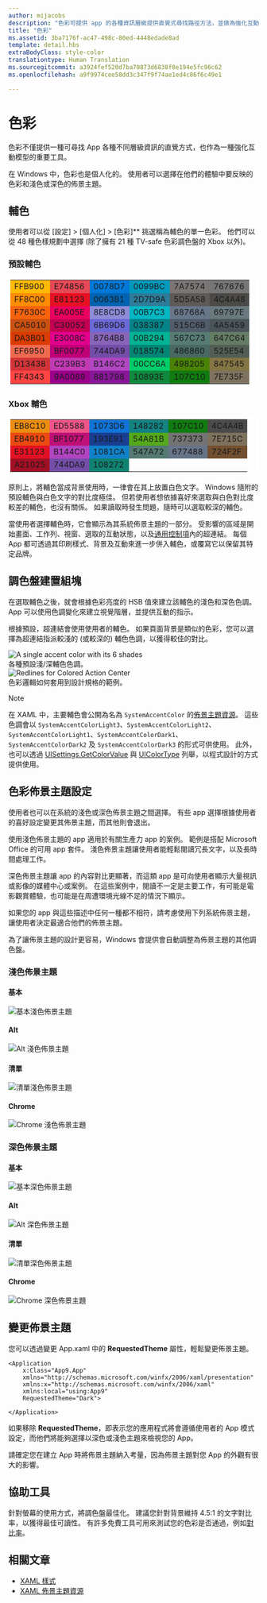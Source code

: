 ```yaml
---
author: mijacobs
description: "色彩可提供 app 的各種資訊層級提供直覺式尋找路徑方法，並做為強化互動模型的重要工具。"
title: "色彩"
ms.assetid: 3ba7176f-ac47-498c-80ed-4448edade8ad
template: detail.hbs
extraBodyClass: style-color
translationtype: Human Translation
ms.sourcegitcommit: a3924fef520d7ba70873d6838f8e194e5fc96c62
ms.openlocfilehash: a9f9974cee58dd3c347f9f74ae1ed4c86f6c49e1

---
```


# <a name="color"></a>色彩

<link rel="stylesheet" href="https://az835927.vo.msecnd.net/sites/uwp/Resources/css/custom.css">

色彩不僅提供一種可尋找 App 各種不同層級資訊的直覺方式，也作為一種強化互動模型的重要工具。

在 Windows 中，色彩也是個人化的。 使用者可以選擇在他們的體驗中要反映的色彩和淺色或深色的佈景主題。

## <a name="accent-color"></a>輔色

使用者可以從 [設定] &gt; [個人化] &gt; [色彩]** 挑選稱為輔色的單一色彩。 他們可以從 48 種色樣規劃中選擇 (除了擁有 21 種 TV-safe 色彩調色盤的 Xbox 以外)。

### <a name="default-accent-colors"></a>預設輔色
<table class="uwpd-color-table" style="border: solid 4px white;">
        <tr >
            <td class="uwpd-color-table" style="background-color: #FFB900">FFB900</td>
            <td class="uwpd-color-table" style=" background-color: #E74856">E74856</td>
            <td class="uwpd-color-table" style=" background-color: #0078D7">0078D7</td>
            <td class="uwpd-color-table" style=" background-color: #0099BC">0099BC</td>
            <td class="uwpd-color-table" style=" background-color: #7A7574">7A7574</td>
            <td class="uwpd-color-table" style=" background-color: #767676">767676</td>
        </tr>
        <tr >
            <td class="uwpd-color-table" style=" background-color: #FF8C00">FF8C00</td>
            <td class="uwpd-color-table" style=" background-color: #E81123">E81123</td>
            <td class="uwpd-color-table" style=" background-color: #0063B1">0063B1</td>
            <td class="uwpd-color-table" style=" background-color: #2D7D9A">2D7D9A</td>
            <td class="uwpd-color-table" style=" background-color: #5D5A58">5D5A58</td>
            <td class="uwpd-color-table" style=" background-color: #4C4A48" >4C4A48</td>
        </tr>
        <tr >
            <td class="uwpd-color-table" style=" background-color: #F7630C" >F7630C</td>
            <td class="uwpd-color-table" style=" background-color: #EA005E" >EA005E</td>
            <td class="uwpd-color-table" style=" background-color: #8E8CD8" >8E8CD8</td>
            <td class="uwpd-color-table" style=" background-color: #00B7C3" >00B7C3</td>
            <td class="uwpd-color-table" style=" background-color: #68768A" >68768A</td>
            <td class="uwpd-color-table" style=" background-color: #69797E" >69797E</td>
        </tr>
        <tr >
            <td class="uwpd-color-table" style=" background-color: #CA5010" >CA5010</td>
            <td class="uwpd-color-table" style=" background-color: #C30052" >C30052</td>
            <td class="uwpd-color-table" style=" background-color: #6B69D6" >6B69D6</td>
            <td class="uwpd-color-table" style=" background-color: #038387" >038387</td>
            <td class="uwpd-color-table" style=" background-color: #515C6B" >515C6B</td>
            <td class="uwpd-color-table" style=" background-color: #4A5459" >4A5459</td>
        </tr>
        <tr >
            <td class="uwpd-color-table" style=" background-color: #DA3B01" >DA3B01</td>
            <td class="uwpd-color-table" style=" background-color: #E3008C" >E3008C</td>
            <td class="uwpd-color-table" style=" background-color: #8764B8" >8764B8</td>
            <td class="uwpd-color-table" style=" background-color: #00B294" >00B294</td>
            <td class="uwpd-color-table" style=" background-color: #567C73" >567C73</td>
            <td class="uwpd-color-table" style=" background-color: #647C64" >647C64</td>
        </tr>
        <tr >
            <td class="uwpd-color-table" style=" background-color: #EF6950" >EF6950</td>
            <td class="uwpd-color-table" style=" background-color: #BF0077" >BF0077</td>
            <td class="uwpd-color-table" style=" background-color: #744DA9" >744DA9</td>
            <td class="uwpd-color-table" style=" background-color: #018574" >018574</td>
            <td class="uwpd-color-table" style=" background-color: #486860" >486860</td>
            <td class="uwpd-color-table" style=" background-color: #525E54" >525E54</td>
        </tr>
        <tr >
            <td class="uwpd-color-table" style=" background-color: #D13438" >D13438</td>
            <td class="uwpd-color-table" style=" background-color: #C239B3" >C239B3</td>
            <td class="uwpd-color-table" style=" background-color: #B146C2" >B146C2</td>
            <td class="uwpd-color-table" style=" background-color: #00CC6A" >00CC6A</td>
            <td class="uwpd-color-table" style=" background-color: #498205" >498205</td>
            <td class="uwpd-color-table" style=" background-color: #847545" >847545</td>
        </tr>
        <tr >
            <td class="uwpd-color-table" style=" background-color: #FF4343" >FF4343</td>
            <td class="uwpd-color-table" style=" background-color: #9A0089" >9A0089</td>
            <td class="uwpd-color-table" style=" background-color: #881798" >881798</td>
            <td class="uwpd-color-table" style=" background-color: #10893E" >10893E</td>
            <td class="uwpd-color-table" style=" background-color: #107C10" >107C10</td>
            <td class="uwpd-color-table" style=" background-color: #7E735F" >7E735F</td>
        </tr>

</table>

### <a name="xbox-accent-colors"></a>Xbox 輔色
  <table class="uwpd-color-table" style="border: solid 4px white;">
      <tr >
          <td class="uwpd-color-table" style="background-color: #EB8C10" >EB8C10</td>
          <td class="uwpd-color-table" style="background-color: #ED5588" >ED5588</td>
          <td class="uwpd-color-table" style="background-color: #1073D6" >1073D6</td>
          <td class="uwpd-color-table" style="background-color: #148282" >148282</td>
          <td class="uwpd-color-table" style="background-color: #107C10" >107C10</td>
          <td class="uwpd-color-table" style="background-color: #4C4A4B" >4C4A4B</td>
      </tr>
      <tr >
          <td class="uwpd-color-table" style="background-color: #EB4910" >EB4910</td>
          <td class="uwpd-color-table" style="background-color: #BF1077" >BF1077</td>
          <td class="uwpd-color-table" style="background-color: #193E91" >193E91</td>
          <td class="uwpd-color-table" style="background-color: #54A81B" >54A81B</td>
          <td class="uwpd-color-table" style="background-color: #737373" >737373</td>
          <td class="uwpd-color-table" style="background-color: #7E715C" >7E715C</td>
      </tr>
      <tr >
          <td class="uwpd-color-table" style="background-color: #E31123" >E31123</td>
          <td class="uwpd-color-table" style="background-color: #B144C0" >B144C0</td>
          <td class="uwpd-color-table" style="background-color: #1081CA" >1081CA</td>
          <td class="uwpd-color-table" style="background-color: #547A72" >547A72</td>
          <td class="uwpd-color-table" style="background-color: #677488" >677488</td>
          <td class="uwpd-color-table" style="background-color: #724F2F" >724F2F</td>
      </tr>
      <tr >
          <td class="uwpd-color-table" style="background-color: #A21025" >A21025</td>
          <td class="uwpd-color-table" style="background-color: #744DA9" >744DA9</td>
          <td class="uwpd-color-table" style="background-color: #108272" >108272</td>
          <td class="uwpd-color-table"></td>
          <td class="uwpd-color-table"></td>
          <td class="uwpd-color-table"></td>
      </tr>
  </table>


<div class="microsoft-internal-note">
原則上，將輔色當成背景使用時，一律會在其上放置白色文字。 Windows 隨附的預設輔色與白色文字的對比度極佳。 但若使用者想依據喜好來選取與白色對比度較差的輔色，也沒有關係。 如果讀取時發生問題，隨時可以選取較深的輔色。
</div>


當使用者選擇輔色時，它會顯示為其系統佈景主題的一部分。 受影響的區域是開始畫面、工作列、視窗、選取的互動狀態，以及[通用控制項](../controls-and-patterns/index.md)內的超連結。 每個 App 都可透過其印刷樣式、背景及互動來進一步併入輔色，或覆寫它以保留其特定品牌。

## <a name="color-palette-building-blocks"></a>調色盤建置組塊

在選取輔色之後，就會根據色彩亮度的 HSB 值來建立該輔色的淺色和深色色調。 App 可以使用色調變化來建立視覺階層，並提供互動的指示。

根據預設，超連結會使用使用者的輔色。 如果頁面背景是類似的色彩，您可以選擇為超連結指派較淺的 (或較深的) 輔色色調，以獲得較佳的對比。


<div class="uwpd-image-with-caption">
    <img src="images/shades.png" alt="A single accent color with its 6 shades" />
    <div>各種預設淺/深輔色色調。</div>
</div>

<div class="uwpd-image-with-caption">
    <img src="images/action_center_redline_zoom.png" alt="Redlines for Colored Action Center" />
    <div>色彩邏輯如何套用到設計規格的範例。</div>
</div>

>[!NOTE]
>在 XAML 中，主要輔色會公開為名為 `SystemAccentColor` 的[佈景主題資源](https://msdn.microsoft.com/library/windows/apps/Mt187274.aspx)。 這些色調會以 `SystemAccentColorLight3`、`SystemAccentColorLight2`、`SystemAccentColorLight1`、`SystemAccentColorDark1`、`SystemAccentColorDark2` 及 `SystemAccentColorDark3` 的形式可供使用。 此外，也可以透過 [UISettings.GetColorValue](https://msdn.microsoft.com/library/windows/apps/windows.ui.viewmanagement.uisettings.getcolorvalue.aspx) 與 [UIColorType](https://msdn.microsoft.com/library/windows/apps/windows.ui.viewmanagement.uicolortype.aspx) 列舉，以程式設計的方式提供使用。


## <a name="color-theming"></a>色彩佈景主題設定

使用者也可以在系統的淺色或深色佈景主題之間選擇。 有些 app 選擇根據使用者的喜好設定變更其佈景主題，而其他則會退出。

使用淺色佈景主題的 app 適用於有關生產力 app 的案例。 範例是搭配 Microsoft Office 的可用 app 套件。 淺色佈景主題讓使用者能輕鬆閱讀冗長文字，以及長時間處理工作。

深色佈景主題讓 app 的內容對比更顯著，而這類 app 是可向使用者顯示大量視訊或影像的媒體中心或案例。 在這些案例中，閱讀不一定是主要工作，有可能是電影觀賞體驗，也可能是在周遭環境光線不足的情況下顯示。

如果您的 app 與這些描述中任何一種都不相符，請考慮使用下列系統佈景主題，讓使用者決定最適合他們的佈景主題。

為了讓佈景主題的設計更容易，Windows 會提供會自動調整為佈景主題的其他調色盤。

### <a name="light-theme"></a>淺色佈景主題
#### <a name="base"></a>基本
![基本淺色佈景主題](images/themes-light-base.png)
#### <a name="alt"></a>Alt
![Alt 淺色佈景主題](images/themes-light-alt.png)
#### <a name="list"></a>清單
![清單淺色佈景主題](images/themes-light-list.png)
#### <a name="chrome"></a>Chrome
![Chrome 淺色佈景主題](images/themes-light-chrome.png)
### <a name="dark-theme"></a>深色佈景主題
#### <a name="base"></a>基本
![基本深色佈景主題](images/themes-dark-base.png)
#### <a name="alt"></a>Alt
![Alt 深色佈景主題](images/themes-dark-alt.png)
#### <a name="list"></a>清單
![清單深色佈景主題](images/themes-dark-list.png)
#### <a name="chrome"></a>Chrome
![Chrome 深色佈景主題](images/themes-dark-chrome.png)


## <a name="changing-the-theme"></a>變更佈景主題

您可以透過變更 App.xaml 中的 **RequestedTheme** 屬性，輕鬆變更佈景主題。

```XAML
<Application
    x:Class="App9.App"
    xmlns="http://schemas.microsoft.com/winfx/2006/xaml/presentation"
    xmlns:x="http://schemas.microsoft.com/winfx/2006/xaml"
    xmlns:local="using:App9"
    RequestedTheme="Dark">

</Application>
```

如果移除 **RequestedTheme**，即表示您的應用程式將會遵循使用者的 App 模式設定，而他們將能夠選擇以深色或淺色主題來檢視您的 App。 

請確定您在建立 App 時將佈景主題納入考量，因為佈景主題對您 App 的外觀有很大的影響。

## <a name="accessibility"></a>協助工具

針對螢幕的使用方式，將調色盤最佳化。 建議您針對背景維持 4.5:1 的文字對比率，以獲得最佳可讀性。 有許多免費工具可用來測試您的色彩是否通過，例如[對比率](http://leaverou.github.io/contrast-ratio/)。

## <a name="related-articles"></a>相關文章

* [XAML 樣式](https://msdn.microsoft.com/windows/uwp/controls-and-patterns/xaml-theme-resources)
* [XAML 佈景主題資源](https://msdn.microsoft.com/windows/uwp/controls-and-patterns/xaml-theme-resources)



<!--HONumber=Dec16_HO2-->


